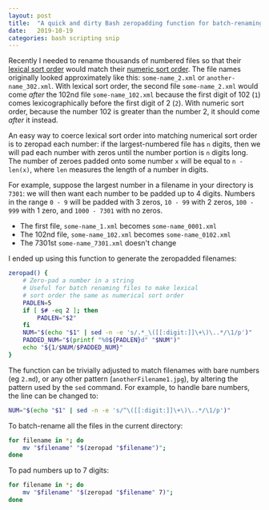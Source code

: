 ```yaml
---
layout: post
title:  "A quick and dirty Bash zeropadding function for batch-renaming files"
date:   2019-10-19
categories: bash scripting snip
---
```


Recently I needed to rename thousands of numbered files so that their [lexical sort order](https://en.wikipedia.org/wiki/Lexicographical_order) would match their [numeric sort order](https://en.wikipedia.org/wiki/Collation#Numerical_and_chronological_order).
The file names originally looked approximately like this: `some-name_2.xml` or `another-name_302.xml`.
With lexical sort order, the second file `some-name_2.xml` would come _after_ the 102nd file `some-name_102.xml` because the first digit of 102 (`1`) comes lexicographically before the first digit of 2 (`2`).
With numeric sort order, because the number 102 is greater than the number 2, it should come _after_ it instead.

An easy way to coerce lexical sort order into matching numerical sort order is to zeropad each number: if the largest-numbered file has `n` digits, then we will pad each number with zeros until the number portion is `n` digits long.
The number of zeroes padded onto some number `x` will be equal to `n - len(x)`, where `len` measures the length of a number in digits.

For example, suppose the largest number in a filename in your directory is `7301`: we will then want each number to be padded up to 4 digits.
Numbers in the range `0 - 9` will be padded with 3 zeros, `10 - 99` with 2 zeros, `100 - 999` with 1 zero, and `1000 - 7301` with no zeros.

* The first file, `some-name_1.xml` becomes `some-name_0001.xml`
* The 102nd file, `some-name_102.xml` becomes `some-name_0102.xml`
* The 7301st `some-name_7301.xml` doesn't change


I ended up using this function to generate the zeropadded filenames:
```bash
zeropad() {
    # Zero-pad a number in a string
    # Useful for batch renaming files to make lexical
    # sort order the same as numerical sort order
    PADLEN=5
    if [ $# -eq 2 ]; then
        PADLEN="$2"
    fi
    NUM="$(echo "$1" | sed -n -e 's/.*_\([[:digit:]]\+\)\..*/\1/p')"
    PADDED_NUM="$(printf "%0${PADLEN}d" "$NUM")"
    echo "${1/$NUM/$PADDED_NUM}"
}
```

The function can be trivially adjusted to match filenames with bare numbers (eg `2.md`), or any other pattern (`anotherFilename1.jpg`), by altering the pattern used by the `sed` command. For example, to handle bare numbers, the line can be changed to:

```bash
NUM="$(echo "$1" | sed -n -e 's/^\([[:digit:]]\+\)\..*/\1/p')"
```

To batch-rename all the files in the current directory:

```bash
for filename in *; do
    mv "$filename" "$(zeropad "$filename")";
done
```

To pad numbers up to 7 digits:

```bash
for filename in *; do
    mv "$filename" "$(zeropad "$filename" 7)";
done
```
